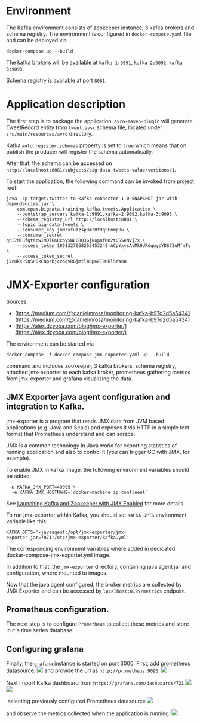 # Environment

The Kafka environment consists of zookeeper instance, 3 kafka brokers and
schema registry. The environment is configured in `docker-compose.yaml` file
and can be deployed via
```
docker-compose up --build
```

The kafka brokers will be available at
`kafka-1:9091`, `kafka-2:9092`, `kafka-3:9093`.

Schema registry is available at port `8081`.


# Application description

The first step is to package the application.
`avro-maven-plugin` will generate TweetRecord entity from
`tweet.avsc` schema file, located under `src/main/resources/avro` directory.

Kafka `auto.register.schemas` property is set to `true` which means that
on publish the producer will register the schema automatically.

After that, the schema can be accessed on `http://localhost:8081/subjects/big-data-tweets-value/versions/1`.

To start the application, the following command can be invoked from project root:
```
java -cp target/twitter-to-kafka-connector-1.0-SNAPSHOT-jar-with-dependencies.jar \
    com.epam.bigdata.training.kafka.tweets.Application \
    --bootstrap_servers kafka-1:9091,kafka-2:9092,kafka-3:9093 \
    --schema_registry_url http://localhost:8081 \
    --topic big-data-tweets \
    --consumer_key jmNrxfuTzspBmrBf9qSEnmp9w \
    --consumer_secret qnI7MTufqtKcwIMDlGKRxbySWEO8Q3GjuopnfMn2t0SSeNvj7x \
    --access_token 1091327668262453248-ACpYxysAvMk9URdquysYDS72oMfnTy \
    --access_token_secret jJcUksP5QSP0kCNprbjczoqVRGjmtlW8pGFT9Mkl5rWn8
```

# JMX-Exporter configuration

Sources:
* [https://medium.com/@danielmrosa/monitoring-kafka-b97d2d5a5434](https://medium.com/@danielmrosa/monitoring-kafka-b97d2d5a5434)
* [https://alex.dzyoba.com/blog/jmx-exporter/](https://alex.dzyoba.com/blog/jmx-exporter/)

The environment can be started via
```
docker-compose -f docker-compose-jmx-exporter.yaml up --build
```
command and includes zookeeper, 3 kafka brokers, schema registry, attached jmx-exporter to
each kafka broker, prometheus gathering metrics from jmx-exporter 
and grafana visualizing the data.

## JMX Exporter java agent configuration and integration to Kafka.

jmx-exporter is a program that reads JMX data from JVM based applications (e.g. Java and Scala) and 
exposes it via HTTP in a simple text format that Prometheus understand and can scrape.

JMX is a common technology in Java world for exporting statistics of running application and also to 
control it (you can trigger GC with JMX, for example).

To enable JMX in kafka image, the following environment variables should be added:
```
 -e KAFKA_JMX_PORT=49999 \
  -e KAFKA_JMX_HOSTNAME=`docker-machine ip confluent`
```
See [Launching Kafka and Zookeeper with JMX Enabled](https://docs.confluent.io/3.2.0/cp-docker-images/docs/operations/monitoring.html#launching-kafka-and-zookeeper-with-jmx-enabled)
for more details.

To run jmx-exporter within Kafka, you should set `KAFKA_OPTS` environment variable like this:

```
KAFKA_OPTS='-javaagent:/opt/jmx-exporter/jmx-exporter.jar=7071:/etc/jmx-exporter/kafka.yml'
```

The corresponding environment variables where added in dedicated docker-compose-jmx-exporter.yml
image.

In addition to that, the `jmx-exporter` directory, containing java agent jar and configuration, where mounted to images.

Now that the java agent configured, the broker metrics are collected by JMX Exporter and
can be accessed by `localhost:8199/metrics` endpoint.

## Prometheus configuration.
The next step is to configure `Prometheus` to collect these metrics and store in it´s time series database:


## Configuring grafana
Finally, the `grafana` instance is started on port 3000.
First, add prometheus datasource, 
![](./outputs/prometheus-datasource.png)
and provide the url as `http;//prometheus:9090`.
![](./outputs/configured-prometheus-datasource.png)

Next import Kafka dashboard from `https://grafana.com/dashboards/721`
![](./outputs/import-butoon.png)
![](./outputs/kafka-import-url.png)

,selecting previously configured Prometheus datasource
![](./outputs/kafka-import-settings.png)

and observe the metrics collected when the application is running:
![](./outputs/kafka-dashboard.png)
.
